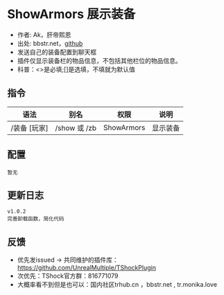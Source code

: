 # ShowArmors 展示装备

- 作者: Ak，肝帝熙恩
- 出处: bbstr.net，[github](https://github.com/yf836760/ShowArmors)
- 发送自己的装备配置到聊天框
- 插件仅显示装备栏的物品信息，不包括其他栏位的物品信息。
- 科普：<>是必填;[]是选填，不填就为默认值

## 指令

| 语法                                                           |      别名     |     权限     |  说明  |
| ------------------------------------------------------------ | :---------: | :--------: | :--: |
| /装备 [玩家] | /show 或 /zb | ShowArmors | 显示装备 |

## 配置

```
暂无
```

## 更新日志

```
v1.0.2
完善卸载函数，简化代码
```

## 反馈

- 优先发issued -> 共同维护的插件库：https://github.com/UnrealMultiple/TShockPlugin
- 次优先：TShock官方群：816771079
- 大概率看不到但是也可以：国内社区trhub.cn ，bbstr.net , tr.monika.love
